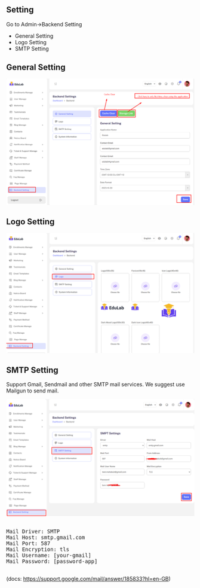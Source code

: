 ## Setting

Go to Admin->Backend Setting

- General Setting
- Logo Setting
- SMTP Setting

## <strong>General Setting</strong>

![src](/assets/lms/images/setting/general.png)

## <strong>Logo Setting</strong>

![src](/assets/lms/images/setting/logo-setting.png)

## <strong>SMTP Setting</strong>

Support Gmail, Sendmail and other SMTP mail services. We suggest use Mailgun to send mail.

![src](/assets/lms/images/setting/smtp-setting.png)

<pre>

Mail Driver: SMTP
Mail Host: smtp.gmail.com
Mail Port: 587
Mail Encryption: tls
Mail Username: [your-gmail]
Mail Password: [password-app]

</pre>

(docs: <a href="https://support.google.com/mail/answer/185833?hl=en-GB"> https://support.google.com/mail/answer/185833?hl=en-GB</a>)
